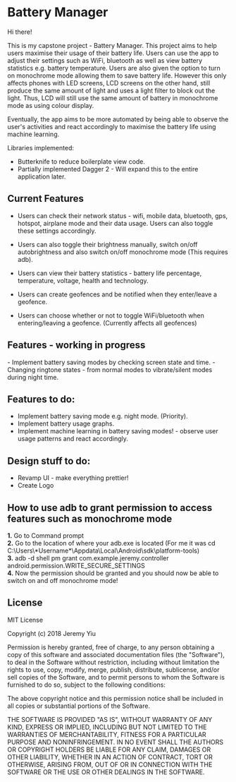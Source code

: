 <h1> Battery Manager </h1>

Hi there!

This is my capstone project - Battery Manager. This project aims to help users maximise their usage of their battery life. Users can use the app to adjust their settings such as WiFi, bluetooth as well as view battery statistics e.g. battery temperature. Users are also given the option to turn on monochrome mode allowing them to save battery life. However this only affects phones with LED screens, LCD screens on the other hand, still produce the same amount of light and uses a light filter to block out the light. Thus, LCD will still use the same amount of battery in monochrome mode as using colour display. 

Eventually, the app aims to be more automated by being able to observe the user's activities and react accordingly to maximise the battery life using machine learning.

Libraries implemented:
- Butterknife to reduce boilerplate view code.
- Partially implemented Dagger 2 - Will expand this to the entire application later.

<h2> Current Features </h2>

- Users can check their network status - wifi, mobile data, bluetooth, gps, hotspot, airplane mode and their data usage. Users can also toggle these settings accordingly.

- Users can also toggle their brightness manually, switch on/off autobrightness and also switch on/off monochrome mode (This requires adb).

- Users can view their battery statistics - battery life percentage, temperature, voltage, health and technology.
- Users can create geofences and be notified when they enter/leave a geofence.
- Users can choose whether or not to toggle WiFi/bluetooth when entering/leaving a geofence. (Currently affects all geofences)

<h2> Features - working in progress </h2>
- Implement battery saving modes by checking screen state and time.
    - Changing ringtone states - from normal modes to vibrate/silent modes during night time.

<h2> Features to do: </h2>

- Implement battery saving mode e.g. night mode. (Priority).
- Implement battery usage graphs.
- Implement machine learning in battery saving modes! - observe user usage patterns and react accordingly.

<h2> Design stuff to do: </h2>

- Revamp UI - make everything prettier!
- Create Logo

<h2> How to use adb to grant permission to access features such as monochrome mode </h2>
<b>1.</b> Go to Command prompt <br />
<b>2.</b> Go to the location of where your adb.exe is located (For me it was cd C:\Users\*Username*\Appdata\Local\Android\sdk\platform-tools) <br /> 
<b>3.</b> adb -d shell pm grant com.example.jeremy.controller android.permission.WRITE_SECURE_SETTINGS <br />
<b>4.</b>  Now the permission should be granted and you should now be able to switch on and off monochrome mode!  <br />


<h2> License </h2>
MIT License

Copyright (c) 2018 Jeremy Yiu

Permission is hereby granted, free of charge, to any person obtaining a copy of this software and associated documentation files (the "Software"), to deal in the Software without restriction, including without limitation the rights to use, copy, modify, merge, publish, distribute, sublicense, and/or sell copies of the Software, and to permit persons to whom the Software is furnished to do so, subject to the following conditions:

The above copyright notice and this permission notice shall be included in all copies or substantial portions of the Software.

THE SOFTWARE IS PROVIDED "AS IS", WITHOUT WARRANTY OF ANY KIND, EXPRESS OR IMPLIED, INCLUDING BUT NOT LIMITED TO THE WARRANTIES OF MERCHANTABILITY, FITNESS FOR A PARTICULAR PURPOSE AND NONINFRINGEMENT. IN NO EVENT SHALL THE AUTHORS OR COPYRIGHT HOLDERS BE LIABLE FOR ANY CLAIM, DAMAGES OR OTHER LIABILITY, WHETHER IN AN ACTION OF CONTRACT, TORT OR OTHERWISE, ARISING FROM, OUT OF OR IN CONNECTION WITH THE SOFTWARE OR THE USE OR OTHER DEALINGS IN THE SOFTWARE.
